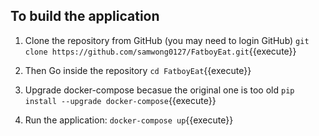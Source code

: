 

## To build the application

1. Clone the repository from GitHub (you may need to login GitHub)
`git clone https://github.com/samwong0127/FatboyEat.git`{{execute}}

2. Then Go inside the repository 
`cd FatboyEat`{{execute}}

3. Upgrade docker-compose becasue the original one is too old
`pip install --upgrade docker-compose`{{execute}}

4. Run the application:
`docker-compose up`{{execute}}
